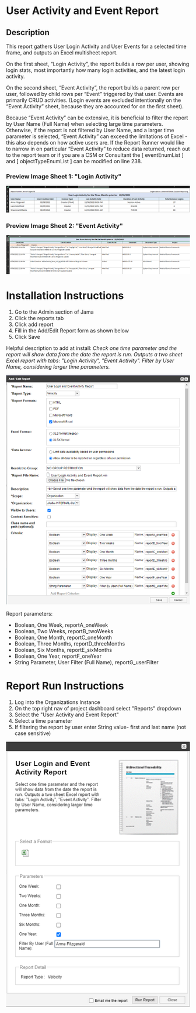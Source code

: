 <h1>User Activity and Event Report</h1>
<h2>Description</h2>
<p>This report gathers User Login Activity and User Events for a selected time frame, and outputs an Excel multisheet report.

On the first sheet, “Login Activity”, the report builds a row per user, showing login stats, most importantly how many login activities, and the latest login activity.

On the second sheet, “Event Activity”, the report builds a parent row per user, followed by child rows per “Event” triggered by that user.
Events are primarily CRUD activities. (Login events are excluded intentionally on the “Event Activity” sheet, because they are accounted for on the first sheet).

Because “Event Activity” can be extensive, it is beneficial to filter the report by User Name (Full Name) when selecting large time parameters. 
Otherwise, if the report is not filtered by User Name, and a larger time parameter is selected, “Event Activity” can exceed the limitations of Excel - this also depends on how active users are. 
If the Report Runner would like to narrow in on particular “Event Activity” to reduce data returned, reach out to the report team or if you are a CSM or Consultant the [ eventEnumList ] and [ objectTypeEnumList ] can be modified on line 238.
</p>

<h3>Preview Image Sheet 1: "Login Activity"</h3>

![LoginActivity png](https://github.com/jamasoftware-ps/Community-Reports/blob/9c4e819307878325fc84aa5aa3d405dc6ead9315/Login%20Usage%20Reports/User%20Activity%20and%20Event%20Report/LoginActivity.png)


<h3>Preview Image Sheet 2: "Event Activity"</h3>

![EventActivity png](https://github.com/jamasoftware-ps/Community-Reports/blob/eeb5e1fc1a7cc504dd3f9a0a8a1f0aa431349e78/Login%20Usage%20Reports/User%20Activity%20and%20Event%20Report/EventActivity.png)


<h1>Installation Instructions</h1>
<ol>
  <li>Go to the Admin section of Jama</li>
  <li>Click the reports tab</li>
  <li>Click add report</li>
  <li>Fill in the Add/Edit Report form as shown below</li>
  <li>Click Save</li>
</ol>
<p>Helpful description to add at install: <em>Check one time parameter and the report will show data from the date the report is run. Outputs a two sheet Excel report with tabs: "Login Activity", "Event Activity". Filter by User Name, considering larger time parameters.</em></p>

![InstallReport png](https://github.com/jamasoftware-ps/Community-Reports/blob/eeb5e1fc1a7cc504dd3f9a0a8a1f0aa431349e78/Login%20Usage%20Reports/User%20Activity%20and%20Event%20Report/InstallReport.png)

<p>Report parameters:</p>
<ul>
  <li>Boolean, One Week, reportA_oneWeek</li>
  <li>Boolean, Two Weeks, reportB_twoWeeks</li>
  <li>Boolean, One Month, reportC_oneMonth</li>
  <li>Boolean, Three Months, reportD_threeMonths</li>
  <li>Boolean, Six Months, reportE_sixMonths</li>
  <li>Boolean, One Year, reportF_oneYear</li>
  <li>String Parameter, User Filter (Full Name), reportG_userFilter</li>
 </ul>
 
 <h1>Report Run Instructions</h1>
 <ol>
  <li>Log into the Organizations Instance</li>
  <li>On the top right nav of project dashboard select "Reports" dropdown</li>
  <li>Select the "User Activity and Event Report"</li>
  <li>Select a time parameter</li>
  <li>If filtering the report by user enter String value- first and last name (not case sensitive)</li>
 </ol>
 
 ![RunReport png](https://github.com/jamasoftware-ps/Community-Reports/blob/eeb5e1fc1a7cc504dd3f9a0a8a1f0aa431349e78/Login%20Usage%20Reports/User%20Activity%20and%20Event%20Report/RunReport.png)

 
  
